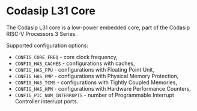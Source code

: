# Codasip L31 Core

The Codasip L31 core is a low-power embedded core, part of the Codasip RISC-V Processors 3 Series.

Supported configuration options:
- `CONFIG_CORE_FREQ` - core clock frequency,
- `CONFIG_HAS_CACHES` - configurations with caches,
- `CONFIG_HAS_FPU` - configurations with Floating Point Unit,
- `CONFIG_HAS_PMP` - configurations with Physical Memory Protection,
- `CONFIG_HAS_TCMS` - configurations with Tightly Coupled Memories,
- `CONFIG_HAS_HPM` - configurations with Hardware Performance Counters,
- `CONFIG_PIC_NUM_INTERRUPTS` - number of Programmable Interrupt Controller interrupt ports.

